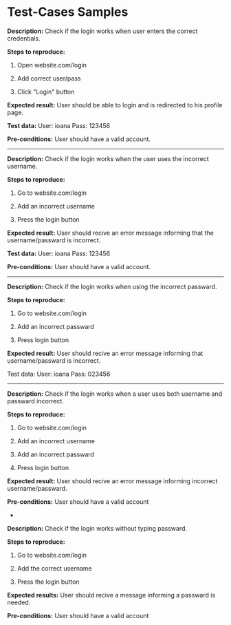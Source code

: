 # Test-Cases Samples

**Description:**
Check if the login works when user enters the correct credentials.

**Steps to reproduce:**
1. Open website.com/login

2. Add correct user/pass

3. Click "Login" button

**Expected result:**
User should be able to login and is redirected to his profile page.

**Test data:**
User: ioana
Pass: 123456

**Pre-conditions:**
User should have a valid account.

--------------------------------------------------------------------------------------------
**Description:**
Check if the login works when the user uses the incorrect username.

**Steps to reproduce:**

1. Go to website.com/login

2. Add an incorrect username

3. Press the login button

**Expected result:** 
User should recive an error message informing that the username/passward is incorrect.

**Test data:**
User: ioana
Pass: 123456

**Pre-conditions:**
User should have a valid account.

--------------------------------------------------------------------------------------------
**Description:**
Check if the login works when using the incorrect passward.

**Steps to reproduce:**

1. Go to website.com/login

2. Add an incorrect passward

3. Press login button

**Expected result:**
User should recive an error message informing that username/passward is incorrect.

Test data:
User: ioana
Pass: 023456

--------------------------------------------------------------------------------------------
**Description:**
Check if the login works when a user uses both username and passward incorrect.

**Steps to reproduce:**

1. Go to website.com/login

2. Add an incorrect username

3. Add an incorrect passward

4. Press login button

**Expected result:** 
User should recive an error message informing incorrect username/passward.

**Pre-conditions:**
User should have a valid account

-
**Description:**
Check if the login works without typing passward.

**Steps to reproduce:**

1. Go to website.com/login

2. Add the correct username

3. Press the login button

**Expected results:** 
User should recive a message informing a passward is needed.

**Pre-conditions:**
User should have a valid account
